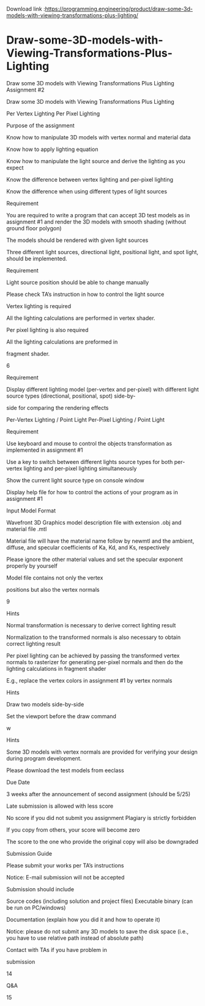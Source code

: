 Download link :https://programming.engineering/product/draw-some-3d-models-with-viewing-transformations-plus-lighting/


# Draw-some-3D-models-with-Viewing-Transformations-Plus-Lighting
Draw some 3D models with Viewing Transformations Plus Lighting
Assignment #2

Draw some 3D models with Viewing Transformations Plus Lighting

Per Vertex Lighting Per Pixel Lighting

Purpose of the assignment

Know how to manipulate 3D models with vertex normal and material data

Know how to apply lighting equation

Know how to manipulate the light source and derive the lighting as you expect

Know the difference between vertex lighting and per-pixel lighting

Know the difference when using different types of light sources

Requirement

You are required to write a program that can accept 3D test models as in assignment #1 and render the 3D models with smooth shading (without ground floor polygon)

The models should be rendered with given light sources

Three different light sources, directional light, positional light, and spot light, should be implemented.

Requirement

Light source position should be able to change manually

Please check TA’s instruction in how to control the light source

Vertex lighting is required

All the lighting calculations are performed in vertex shader.

Per pixel lighting is also required

All the lighting calculations are preformed in

fragment shader.

6

Requirement

Display different lighting model (per-vertex and per-pixel) with different light source types (directional, positional, spot) side-by-

side for comparing the rendering effects

Per-Vertex Lighting / Point Light Per-Pixel Lighting / Point Light

Requirement

Use keyboard and mouse to control the objects transformation as implemented in assignment #1

Use a key to switch between different lights source types for both per-vertex lighting and per-pixel lighting simultaneously

Show the current light source type on console window

Display help file for how to control the actions of your program as in assignment #1

Input Model Format

Wavefront 3D Graphics model description file with extension .obj and material file .mtl

Material file will have the material name follow by newmtl and the ambient, diffuse, and specular coefficients of Ka, Kd, and Ks, respectively

Please ignore the other material values and set the specular exponent properly by yourself

Model file contains not only the vertex

positions but also the vertex normals

9

Hints

Normal transformation is necessary to derive correct lighting result

Normalization to the transformed normals is also necessary to obtain correct lighting result

Per pixel lighting can be achieved by passing the transformed vertex normals to rasterizer for generating per-pixel normals and then do the lighting calculations in fragment shader

E.g., replace the vertex colors in assignment #1 by vertex normals

Hints

Draw two models side-by-side

Set the viewport before the draw command

w

Hints

Some 3D models with vertex normals are provided for verifying your design during program development.

Please download the test models from eeclass

Due Date

3 weeks after the announcement of second assignment (should be 5/25)

Late submission is allowed with less score

No score if you did not submit you assignment Plagiary is strictly forbidden

If you copy from others, your score will become zero

The score to the one who provide the original copy will also be downgraded

Submission Guide

Please submit your works per TA’s instructions

Notice: E-mail submission will not be accepted

Submission should include

Source codes (including solution and project files) Executable binary (can be run on PC/windows)

Documentation (explain how you did it and how to operate it)

Notice: please do not submit any 3D models to save the disk space (i.e., you have to use relative path instead of absolute path)

Contact with TAs if you have problem in

submission

14

Q&A

15
